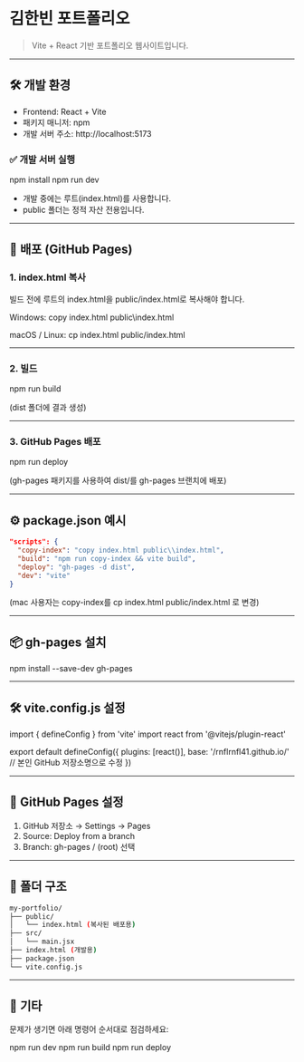 # 김한빈 포트폴리오

> Vite + React 기반 포트폴리오 웹사이트입니다.

---

## 🛠 개발 환경

- Frontend: React + Vite
- 패키지 매니저: npm
- 개발 서버 주소: http://localhost:5173

### ✅ 개발 서버 실행

npm install
npm run dev

- 개발 중에는 루트(index.html)를 사용합니다.
- public 폴더는 정적 자산 전용입니다.

---

## 🚀 배포 (GitHub Pages)

### 1. index.html 복사

빌드 전에 루트의 index.html을 public/index.html로 복사해야 합니다.

Windows:
copy index.html public\index.html

macOS / Linux:
cp index.html public/index.html

---

### 2. 빌드

npm run build

(dist 폴더에 결과 생성)

---

### 3. GitHub Pages 배포

npm run deploy

(gh-pages 패키지를 사용하여 dist/를 gh-pages 브랜치에 배포)

---

## ⚙ package.json 예시

```json
"scripts": {
  "copy-index": "copy index.html public\\index.html",
  "build": "npm run copy-index && vite build",
  "deploy": "gh-pages -d dist",
  "dev": "vite"
}
```

(mac 사용자는 copy-index를 cp index.html public/index.html 로 변경)

---

## 📦 gh-pages 설치

npm install --save-dev gh-pages

---

## 🛠 vite.config.js 설정

import { defineConfig } from 'vite'
import react from '@vitejs/plugin-react'

export default defineConfig({
  plugins: [react()],
  base: '/rnflrnfl41.github.io/' // 본인 GitHub 저장소명으로 수정
})

---

## 🧩 GitHub Pages 설정

1. GitHub 저장소 → Settings → Pages
2. Source: Deploy from a branch
3. Branch: gh-pages / (root) 선택

---

## 📁 폴더 구조

```bash
my-portfolio/
├── public/
│   └── index.html (복사된 배포용)
├── src/
│   └── main.jsx
├── index.html (개발용)
├── package.json
└── vite.config.js
```

---

## 📝 기타

문제가 생기면 아래 명령어 순서대로 점검하세요:

npm run dev
npm run build
npm run deploy
